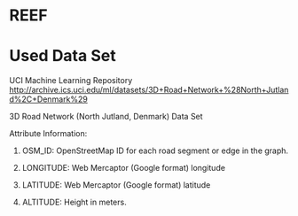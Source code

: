 REEF
====


Used Data Set
=======
UCI Machine Learning Repository
http://archive.ics.uci.edu/ml/datasets/3D+Road+Network+%28North+Jutland%2C+Denmark%29

3D Road Network (North Jutland, Denmark) Data Set 

Attribute Information:

1. OSM_ID: OpenStreetMap ID for each road segment or edge in the graph. 

2. LONGITUDE: Web Mercaptor (Google format) longitude 

3. LATITUDE: Web Mercaptor (Google format) latitude 

4. ALTITUDE: Height in meters. 
